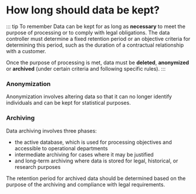 # How long should data be kept?

::: tip To remember
Data can be kept for as long as **necessary** to meet the purpose of processing or to comply with legal obligations.
The data controller must determine a fixed retention period or an objective criteria for determining this period, such as the duration of a contractual relationship with a customer.

Once the purpose of processing is met, data must be **deleted**, **anonymized** or **archived** (under certain criteria and following specific rules).
:::

### Anonymization

Anonymization involves altering data so that it can no longer identify individuals and can be kept for statistical purposes. 

### Archiving 

Data archiving involves three phases: 

- the active database, which is used for processing objectives and accessible to operational departments
- intermediate archiving for cases where it may be justified
- and long-term archiving where data is stored for legal, historical, or research purposes

The retention period for archived data should be determined based on the purpose of the archiving and compliance with legal requirements.
